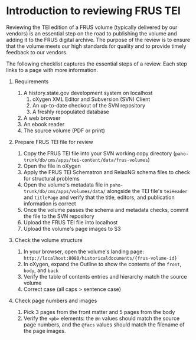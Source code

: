# Introduction to reviewing FRUS TEI

Reviewing the TEI edition of a FRUS volume (typically delivered by our vendors) is an essential step on the road to publishing the volume and adding it to the FRUS digital archive. The purpose of the review is to ensure that the volume meets our high standards for quality and to provide timely feedback to our vendors.  

The following checklist captures the essential steps of a review.  Each step links to a page with more information.  

1. Requirements
    1. A history.state.gov development system on localhost
        1. oXygen XML Editor and Subversion (SVN) Client
        1. An up-to-date checkout of the SVN repository
        1. A freshly repopulated database
    1. A web browser
    1. An ebook reader
    1. The source volume (PDF or print)

1. Prepare FRUS TEI file for review
    1. Copy the FRUS TEI file into your SVN working copy directory (`paho-trunk/db/cms/apps/tei-content/data/frus-volumes`)
    1. Open the file in oXygen
    1. Apply the FRUS TEI Schematron and RelaxNG schema files to check for structural problems
    1. Open the volume's metadata file in `paho-trunk/db/cms/apps/volumes/data/` alongside the TEI file's `teiHeader` and `titlePage` and verify that the title, editors, and publication information is correct
    1. Once the volume passes the schema and metadata checks, commit the file to the SVN repository
    1. Upload the FRUS TEI file into localhost
    1. Upload the volume's page images to S3

1. Check the volume structure
    1. In your browser, open the volume's landing page: `http://localhost:8080/historicaldocuments/{frus-volume-id}`
    1. In oXygen, expand the Outline to show the contents of the `front`, `body`, and `back`
    1. Verify the table of contents entries and hierarchy match the source volume
    1. Correct case (all caps > sentence case)

1. Check page numbers and images
    1. Pick 3 pages from the front matter and 5 pages from the body
    1. Verify the `<pb>` elements: the `@n` values should match the source page numbers, and the `@facs` values should match the filename of the page images.